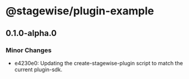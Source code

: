 # @stagewise/plugin-example

## 0.1.0-alpha.0

### Minor Changes

- e4230e0: Updating the create-stagewise-plugin script to match the current plugin-sdk.
